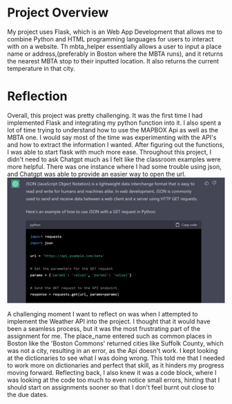 # Project Overview
My project uses Flask, which is an Web App Development that allows me to combine Python and HTML programming languages for users to interact with on a website. Th mbta_helper essentially allows a user to input a place name or address,(preferably in Boston where the MBTA runs), and it returns the nearest MBTA stop to their inputted location. It also returns the current temperature in that city. 

# Reflection 
 Overall, this project was pretty challenging. It was the first time I had implemented Flask and integrating my python function into it. I also spent a lot of time trying to understand how to use the MAPBOX Api as well as the MBTA one. I would say most of the time was experimenting with the API's and how to extract the information I wanted. After figuring out the functions, I was able to start flask with much more ease. Throughout this project, I didn't need to ask Chatgpt much as I felt like the classroom examples were more helpful. There was one instance where I had some trouble using json, and Chatgpt was able to provide an easier way to open the url. ![Screenshot of my chat with ChatGPT.](https://github.com/lulillian/WebApp-MBTA/blob/main/json.png) 

 A challenging moment I want to reflect on was when I attempted to implement the Weather API into the project. I thought that it would have been a seamless process, but it was the most frustrating part of the assignment for me. The place_name entered such as common places in Boston like the 'Boston Commons' returned cities like Suffolk County, which was not a city, resulting in an error, as the Api doesn't work. I kept looking at the dictionaries to see what I was doing wrong. This told me that I needed to work more on dictionaries and perfect that skill, as it hinders my progress moving forward. Reflecting back, I also knew it was a code block, where I was looking at the code too much to even notice small errors, hinting that I should start on assignments sooner so that I don't feel burnt out close to the due dates. 